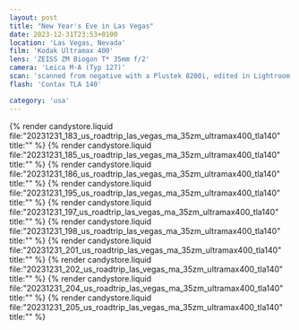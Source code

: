 ```yaml
---
layout: post
title: "New Year's Eve in Las Vegas"
date: 2023-12-31T23:53+0100
location: 'Las Vegas, Nevada'
film: 'Kodak Ultramax 400'
lens: 'ZEISS ZM Biogon T* 35mm f/2'
camera: 'Leica M-A (Typ 127)'
scan: 'scanned from negative with a Plustek 8200i, edited in Lightroom'
flash: 'Contax TLA 140'

category: 'usa'
---
```


{% render candystore.liquid file:"20231231_183_us_roadtrip_las_vegas_ma_35zm_ultramax400_tla140" title:"" %}
{% render candystore.liquid file:"20231231_185_us_roadtrip_las_vegas_ma_35zm_ultramax400_tla140" title:"" %}
{% render candystore.liquid file:"20231231_186_us_roadtrip_las_vegas_ma_35zm_ultramax400_tla140" title:"" %}
{% render candystore.liquid file:"20231231_195_us_roadtrip_las_vegas_ma_35zm_ultramax400_tla140" title:"" %}
{% render candystore.liquid file:"20231231_197_us_roadtrip_las_vegas_ma_35zm_ultramax400_tla140" title:"" %}
{% render candystore.liquid file:"20231231_198_us_roadtrip_las_vegas_ma_35zm_ultramax400_tla140" title:"" %}
{% render candystore.liquid file:"20231231_201_us_roadtrip_las_vegas_ma_35zm_ultramax400_tla140" title:"" %}
{% render candystore.liquid file:"20231231_202_us_roadtrip_las_vegas_ma_35zm_ultramax400_tla140" title:"" %}
{% render candystore.liquid file:"20231231_204_us_roadtrip_las_vegas_ma_35zm_ultramax400_tla140" title:"" %}
{% render candystore.liquid file:"20231231_205_us_roadtrip_las_vegas_ma_35zm_ultramax400_tla140" title:"" %}